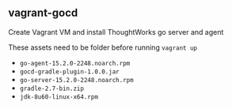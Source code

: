 ## vagrant-gocd
Create Vagrant VM and install ThoughtWorks go server and agent

These assets need to be folder before running `vagrant up`
* `go-agent-15.2.0-2248.noarch.rpm`
* `gocd-gradle-plugin-1.0.0.jar`
* `go-server-15.2.0-2248.noarch.rpm`
* `gradle-2.7-bin.zip`
* `jdk-8u60-linux-x64.rpm`